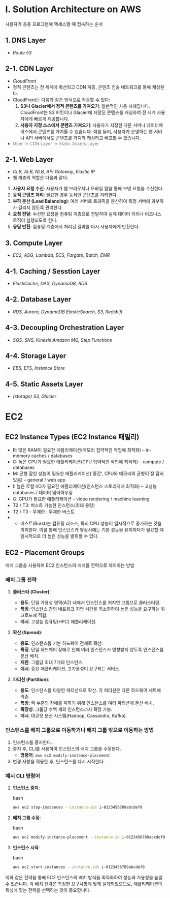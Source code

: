 # I. Solution Architecture on AWS
사용자가 응용 프로그램에 엑세스할 때 접속하는 순서

## 1. DNS Layer
* *Route 53*
## 2-1. CDN Layer
* *CloudFront*
* 정적 콘텐츠는 전 세계에 확산되고 CDN 계층, 콘텐츠 전송 네트워크를 통해 캐싱된다.
* CloudFront는 다음과 같은 방식으로 작동할 수 있다:
	1. **S3나 Glacier에서 정적 콘텐츠를 가져오기**: 
	   일반적인 사용 사례입니다. CloudFront는 S3 버킷이나 Glacier에 저장된 콘텐츠를 캐싱하여 전 세계 사용자에게 빠르게 제공합니다.
	2. **사용자 지정 소스에서 콘텐츠 가져오기**: 
	   사용자가 지정한 다른 서버나 데이터베이스에서 콘텐츠를 가져올 수 있습니다. 예를 들어, 사용자가 운영하는 웹 서버나 API 서버에서도 콘텐츠를 가져와 캐싱하고 배포할 수 있습니다.
* <font color="#7f7f7f">User -> CDN Layer -> Static Assets Layer </font>
## 2-1. Web Layer
* *CLB, ALB, NLB, API Gateway, Elastic IP*
* 웹 계층의 역할은 다음과 같다:
1. **사용자 요청 수신**: 
   사용자가 웹 브라우저나 모바일 앱을 통해 보낸 요청을 수신한다.
2. **동적 콘텐츠 처리**: 
   필요한 경우 동적인 콘텐츠를 처리한다.
4. **부하 분산 (Load Balancing)**: 
   여러 서버로 트래픽을 분산하여 특정 서버에 과부하가 걸리지 않도록 관리한다.
5. **요청 전달**: 
   수신한 요청을 컴퓨팅 계층으로 전달하여 실제 데이터 처리나 비즈니스 로직이 실행되도록 한다.
6. **응답 반환**: 
   컴퓨팅 계층에서 처리된 결과를 다시 사용자에게 반환한다.
## 3. Compute Layer
* *EC2, ASG, Lambda, ECS, Fargate, Batch, EMR*
## 4-1. Caching / Sesstion Layer
* *ElastiCache, DAX, DynamoDB, RDS*
## 4-2. Database Layer
* *RDS, Aurora, DynamoDB ElasticSearch, S3, Redshift*
## 4-3. Decoupling Orchestration Layer 
* *SQS, SNS, Kinesis Amazon MQ, Step Functions*
## 4-4. Storage Layer 
* *EBS, EFS, Instance Store* 
## 4-5. Static Assets Layer 
* *(storage) S3, Glacier*

# EC2
## EC2 Instance Types (EC2 Instance 패밀리)
* R: 많은 RAM이 필요한 애플리케이션(메모리 집약적인 작업에 최적화) – in-memory caches / databases
* C: 높은 CPU가 필요한 애플리케이션(CPU 집약적인 작업에 최적화) – compute / databases
* M: 균형 잡힌 성능이 필요한 애플리케이션('중간', CPU와 메모리의 균형이 잘 잡혀 있음) – general / web app
* I: 높은 로컬 I/O가 필요한 애플리케이션(인스턴스 스토리지에 최적화) – 고성능 databases / 데이터 웨어하우징
* G: GPU가 필요한 애플리케이션 – video rendering / machine learning
* T2 / T3: 버스트 가능한 인스턴스(최대 용량)  
* T2 / T3 - 무제한 : 무제한 버스트
* * 버스트(Burst)는 컴퓨팅 리소스, 특히 CPU 성능이 일시적으로 증가하는 것을 의미한다. 이를 통해 인스턴스가 평상시에는 기본 성능을 유지하다가 필요할 때 일시적으로 더 높은 성능을 발휘할 수 있다.
## EC2 - Placement Groups
배치 그룹을 사용하여 EC2 인스턴스의 배치를 전략으로 제어하는 방법
### 배치 그룹 전략

1. **클러스터 (Cluster)**:
    
    - **용도**: 단일 가용성 영역(AZ) 내에서 인스턴스를 저지연 그룹으로 클러스터링.
    - **특징**: 인스턴스 간의 네트워크 지연 시간을 최소화하여 높은 성능을 요구하는 워크로드에 적합.
    - **예시**: 고성능 컴퓨팅(HPC) 애플리케이션.
2. **확산 (Spread)**:
    
    - **용도**: 인스턴스를 기본 하드웨어 전체로 확산.
    - **특징**: 단일 하드웨어 장애로 인해 여러 인스턴스가 영향받지 않도록 인스턴스를 분산 배치.
    - **제한**: 그룹당 최대 7개의 인스턴스.
    - **예시**: 중요 애플리케이션, 고가용성이 요구되는 서비스.
3. **파티션 (Partition)**:
    
    - **용도**: 인스턴스를 다양한 파티션으로 확산. 각 파티션은 다른 하드웨어 세트에 의존.
    - **특징**: 랙 수준의 장애를 피하기 위해 인스턴스를 여러 파티션에 분산 배치.
    - **확장성**: 그룹당 수백 개의 인스턴스까지 확장 가능.
    - **예시**: 대규모 분산 시스템(Hadoop, Cassandra, Kafka).

### 인스턴스를 배치 그룹으로 이동하거나 배치 그룹 밖으로 이동하는 방법

1. 인스턴스를 중지한다.
2. 중지 후, CLI를 사용하여 인스턴스의 배치 그룹을 수정한다.
    - **명령어**: `aws ec2 modify-instance-placement`
3. 변경 사항을 적용한 후, 인스턴스를 다시 시작한다.

### 예시 CLI 명령어

1. **인스턴스 중지**:
    
    bash
    
    ```bash
    aws ec2 stop-instances --instance-ids i-0123456789abcdef0
    ```
    
2. **배치 그룹 수정**:
    
    bash
    
    ```bash
    aws ec2 modify-instance-placement --instance-id i-0123456789abcdef0 --group-name myPlacementGroup
    ```
    
3. **인스턴스 시작**:
    
    bash
    
    ```bash
    aws ec2 start-instances --instance-ids i-0123456789abcdef0
    ```
    

이와 같은 전략을 통해 EC2 인스턴스의 배치 방식을 최적화하여 성능과 가용성을 높일 수 있습니다. 각 배치 전략은 특정한 요구사항에 맞게 설계되었으므로, 애플리케이션의 특성에 맞는 전략을 선택하는 것이 중요합니다.